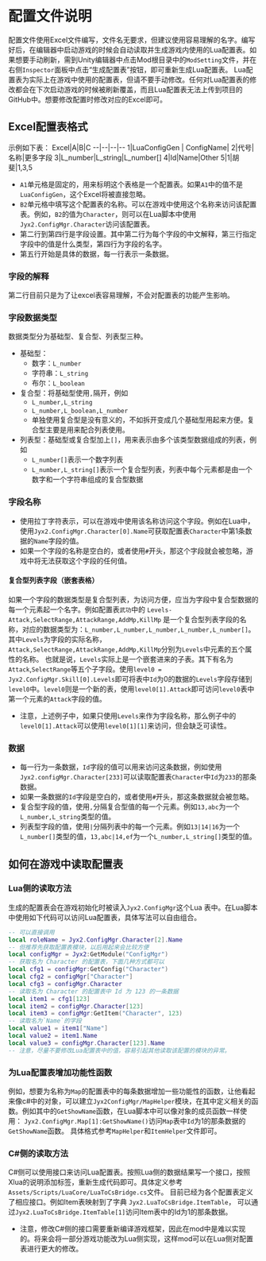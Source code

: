 # 配置文件说明

配置文件使用Excel文件编写，文件名无要求，但建议使用容易理解的名字。编写好后，在编辑器中启动游戏的时候会自动读取并生成游戏内使用的Lua配置表。如果想要手动刷新，需到Unity编辑器中点击Mod根目录中的`ModSetting`文件，并在右侧`Inspector`面板中点击“生成配置表”按钮，即可重新生成Lua配置表。
Lua配置表为实际上在游戏中使用的配置表，但请不要手动修改。任何对Lua配置表的修改都会在下次启动游戏的时候被刷新覆盖，而且Lua配置表无法上传到项目的GitHub中。想要修改配置时修改对应的Excel即可。

## Excel配置表格式

示例如下表：
Excel|A|B|C
--|--|--|--
1|LuaConfigGen | ConfigName|
2|代号|名称|更多字段
3|L_number|L_string|L_number[]
4|Id|Name|Other
5|1|胡斐|1,3,5

- `A1`单元格是固定的，用来标明这个表格是一个配置表。如果`A1`中的值不是`LuaConfigGen`，这个Excel将被直接忽略。
- `B2`单元格中填写这个配置表的名称。可以在游戏中使用这个名称来访问该配置表。例如，`B2`的值为`Character`，则可以在Lua脚本中使用`Jyx2.ConfigMgr.Character`访问该配置表。
- 第二行到第四行是字段设置。其中第二行为每个字段的中文解释，第三行指定字段中的值是什么类型，第四行为字段的名字。
- 第五行开始是具体的数据，每一行表示一条数据。

### 字段的解释

第二行目前只是为了让excel表容易理解，不会对配置表的功能产生影响。

### 字段数据类型

数据类型分为基础型、复合型、列表型三种。

- 基础型：
  - 数字：`L_number`
  - 字符串：`L_string`
  - 布尔：`L_boolean`
- 复合型：将基础型使用`,`隔开，例如
  - `L_number,L_string`
  - `L_number,L_boolean,L_number`
  - 单独使用复合型是没有意义的，不如拆开变成几个基础型用起来方便。复合型主要是用来配合列表使用。
- 列表型：基础型或复合型加上`[]`，用来表示由多个该类型数据组成的列表，例如
  - `L_number[]`表示一个数字列表
  - `L_number,L_string[]`表示一个复合型列表，列表中每个元素都是由一个数字和一个字符串组成的复合型数据

### 字段名称

- 使用拉丁字符表示，可以在游戏中使用该名称访问这个字段。例如在Lua中，使用`Jyx2.ConfigMgr.Character[0].Name`可获取配置表`Character`中第1条数据的`Name`字段的值。
- 如果一个字段的名称是空白的，或者使用`#`开头，那这个字段就会被忽略，游戏中将无法获取这个字段的任何值。

#### 复合型列表字段（嵌套表格）

如果一个字段的数据类型是复合型列表，为访问方便，应当为字段中复合型数据的每一个元素起一个名字。例如配置表`武功`中的
`Levels-Attack,SelectRange,AttackRange,AddMp,KillMp`
是一个复合型列表字段的名称，对应的数据类型为：`L_number,L_number,L_number,L_number,L_number[]`。
其中`Levels`为字段的实际名称，`Attack,SelectRange,AttackRange,AddMp,KillMp`分别为`Levels`中元素的五个属性的名称。
也就是说，`Levels`实际上是一个嵌套进来的子表。其下有名为`Attack`,`SelectRange`等五个子字段。使用`level0 = Jyx2.ConfigMgr.Skill[0].Levels`即可将表中`Id`为0的数据的`Levels`字段存储到`level0`中。`level0`则是一个新的表，使用`level0[1].Attack`即可访问`level0`表中第一个元素的`Attack`字段的值。

- 注意，上述例子中，如果只使用`Levels`来作为字段名称，那么例子中的`level0[1].Attack`可以使用`level0[1][1]`来访问，但会缺乏可读性。

### 数据

- 每一行为一条数据，`Id`字段的值可以用来访问这条数据，例如使用`Jyx2.configMgr.Character[233]`可以读取配置表`Character`中`Id`为`233`的那条数据。
- 如果一条数据的`Id`字段是空白的，或者使用`#`开头，那这条数据就会被忽略。
- 复合型字段的值，使用`,`分隔复合型值的每一个元素。例如`13,abc`为一个`L_number,L_string`类型的值。
- 列表型字段的值，使用`|`分隔列表中的每一个元素。例如`13|14|16`为一个`L_number[]`类型的值，`13,abc|14,ef`为一个`L_number,L_string[]`类型的值。

## 如何在游戏中读取配置表

### Lua侧的读取方法

生成的配置表会在游戏初始化时被读入`Jyx2.ConfigMgr`这个Lua 表中。在Lua脚本中使用如下代码可以访问Lua配置表，具体写法可以自由组合。

```Lua
-- 可以直接调用
local roleName = Jyx2.ConfigMgr.Character[2].Name
-- 但推荐先获取配置表模块，以后用起来会比较方便
local configMgr = Jyx2:GetModule("ConfigMgr")
-- 获取名为 Character 的配置表，下面几种方式都可以
local cfg1 = configMgr:GetConfig("Character")
local cfg2 = configMgr["Character"]
local cfg3 = configMgr.Character
-- 读取名为 Character 的配置表中 Id 为 123 的一条数据
local item1 = cfg1[123]
local item2 = configMgr.Character[123]
local item3 = configMgr:GetItem("Character", 123)
-- 读取名为`Name`的字段
local value1 = item1["Name"]
local value2 = item1.Name
local value3 = configMgr.Character[123].Name
-- 注意，尽量不要修改Lua配置表中的值，容易引起其他读取该配置的模块的异常。
```

### 为Lua配置表增加功能性函数

例如，想要为名称为`Map`的配置表中的每条数据增加一些功能性的函数，让他看起来像c#中的对象，可以建立`Jyx2ConfigMgr/MapHelper`模块，在其中定义相关的函数。例如其中的`GetShowName`函数，在Lua脚本中可以像对象的成员函数一样使用：
`Jyx2.ConfigMgr.Map[1]:GetShowName()`访问`Map`表中`Id`为1的那条数据的`GetShowName`函数。
具体格式参考`MapHelper`和`ItemHelper`文件即可。

### C#侧的读取方法

C#侧可以使用接口来访问Lua配置表。按照Lua侧的数据结果写一个接口，按照Xlua的说明添加标签，重新生成代码即可。具体定义参考`Assets/Scripts/LuaCore/LuaToCsBridge.cs`文件。
目前已经为各个配置表定义了相应接口。例如Item表映射到了字典
`Jyx2.LuaToCsBridge.ItemTable`，
可以通过`Jyx2.LuaToCsBridge.ItemTable[1]`访问Item表中的Id为1的那条数据。

- 注意，修改C#侧的接口需要重新编译游戏框架，因此在mod中是难以实现的。将来会将一部分游戏功能改为Lua侧实现，这样mod可以在Lua侧对配置表进行更大的修改。
